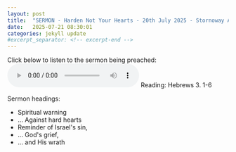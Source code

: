 ```yaml
---
layout: post
title:  "SERMON - Harden Not Your Hearts - 20th July 2025 - Stornoway APC"
date:   2025-07-21 08:30:01
categories: jekyll update
#excerpt_separator: <!-- excerpt-end -->
---
```

Click below to listen to the sermon being preached:
<audio controls>
<source src="/media/hardenNot.mp3" type="audio/mpeg">
Your browser does not support the audio element.
</audio>
Reading: Hebrews 3. 1-6

Sermon headings:
* Spiritual warning
* ... Against hard hearts
* Reminder of Israel's sin,
* ... God's grief,
* ... and His wrath
